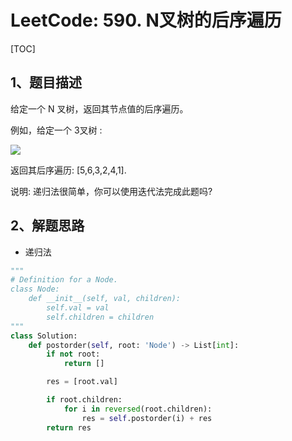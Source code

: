 # LeetCode: 590. N叉树的后序遍历

[TOC]

## 1、题目描述

给定一个 N 叉树，返回其节点值的后序遍历。

例如，给定一个 3叉树 :



![](http://px3chmx10.bkt.clouddn.com/notebook/2019-09-19-050953.png)



返回其后序遍历: [5,6,3,2,4,1].

 

说明: 递归法很简单，你可以使用迭代法完成此题吗?



## 2、解题思路

- 递归法



```python
"""
# Definition for a Node.
class Node:
    def __init__(self, val, children):
        self.val = val
        self.children = children
"""
class Solution:
    def postorder(self, root: 'Node') -> List[int]:
        if not root:
            return []

        res = [root.val]

        if root.children:
            for i in reversed(root.children):
                res = self.postorder(i) + res
        return res
```

